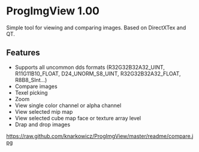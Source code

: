ProgImgView 1.00
=======

Simple tool for viewing and comparing images. Based on DirectXTex and QT.

## Features
* Supports all uncommon dds formats (R32G32B32A32_UINT, R11G11B10_FLOAT, D24_UNORM_S8_UINT, R32G32B32A32_FLOAT, R8B8_SInt...)
* Compare images
* Texel picking
* Zoom
* View single color channel or alpha channel
* View selected mip map
* View selected cube map face or texture array level 
* Drap and drop images

https://raw.github.com/knarkowicz/ProgImgView/master/readme/compare.jpg
